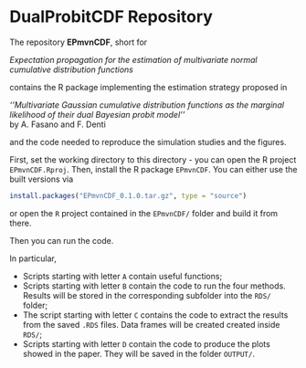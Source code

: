 
<!-- README.md is generated from README.Rmd. Please edit that file -->

# DualProbitCDF Repository

<!-- 
[![Last Commit](https://img.shields.io/github/last-commit/fradenti/EPmvnCDF)](https://github.com/fradenti/EPmvnCDF)
 -->

The repository **EPmvnCDF**, short for

*Expectation propagation for the estimation of multivariate normal
cumulative distribution functions*
<!--**DUA**l probit marginal **L**ikelihood **E**stimation via **EP** **A**pproximation, -->

contains the R package implementing the estimation strategy proposed in

*‘’Multivariate Gaussian cumulative distribution functions as the
marginal likelihood of their dual Bayesian probit model’’*  
by A. Fasano and F. Denti

and the code needed to reproduce the simulation studies and the figures.

First, set the working directory to this directory - you can open the R
project `EPmvnCDF.Rproj`. Then, install the R package `EPmvnCDF`. You
can either use the built versions via

``` r
install.packages("EPmvnCDF_0.1.0.tar.gz", type = "source")
```

or open the `R` project contained in the `EPmvnCDF/` folder and build it
from there.

Then you can run the code.

In particular,

- Scripts starting with letter `A` contain useful functions;
- Scripts starting with letter `B` contain the code to run the four
  methods. Results will be stored in the corresponding subfolder into
  the `RDS/` folder;
- The script starting with letter `C` contains the code to extract the
  results from the saved `.RDS` files. Data frames will be created
  created inside `RDS/`;
- Scripts starting with letter `D` contain the code to produce the plots
  showed in the paper. They will be saved in the folder `OUTPUT/`.
